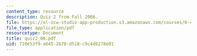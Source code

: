 ```yaml
---
content_type: resource
description: Quiz 2 from Fall 2006.
file: https://ol-ocw-studio-app-production.s3.amazonaws.com/courses/6-450-principles-of-digital-communications-i-fall-2006/720e53f9a6452b78d518c9c4d6278e01_quiz2_06.pdf
file_type: application/pdf
resourcetype: Document
title: quiz2_06.pdf
uid: 720e53f9-a645-2b78-d518-c9c4d6278e01
---
```

